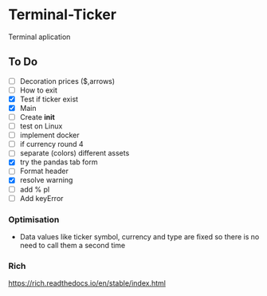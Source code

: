 # Terminal-Ticker
Terminal aplication 
## To Do
- [ ] Decoration prices ($,arrows)
- [ ] How to exit
- [X] Test if ticker exist
- [X] Main
- [ ] Create __init__
- [ ] test on Linux
- [ ] implement docker
- [ ] if currency round 4
- [ ] separate (colors) different assets
- [X] try the pandas tab form
- [ ] Format header
- [X] resolve warning
- [ ] add % pl
- [ ] Add keyError

### Optimisation
- Data values like ticker symbol, currency and type are fixed so there is no need to call them a second time 
  
### Rich
https://rich.readthedocs.io/en/stable/index.html 
